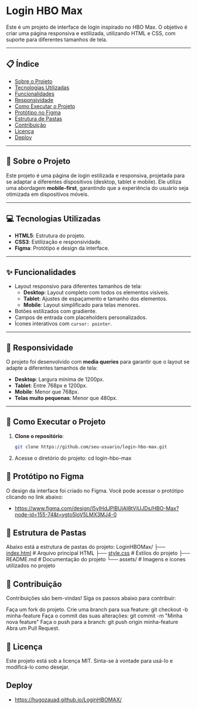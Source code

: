# Login HBO Max

Este é um projeto de interface de login inspirado no HBO Max. O objetivo é criar uma página responsiva e estilizada, utilizando HTML e CSS, com suporte para diferentes tamanhos de tela.

---

## 📋 Índice

- [Sobre o Projeto](#sobre-o-projeto)
- [Tecnologias Utilizadas](#tecnologias-utilizadas)
- [Funcionalidades](#funcionalidades)
- [Responsividade](#responsividade)
- [Como Executar o Projeto](#como-executar-o-projeto)
- [Protótipo no Figma](#protótipo-no-figma)
- [Estrutura de Pastas](#estrutura-de-pastas)
- [Contribuição](#contribuição)
- [Licença](#licença)
- [Deploy](#deploy)

---

## 📖 Sobre o Projeto

Este projeto é uma página de login estilizada e responsiva, projetada para se adaptar a diferentes dispositivos (desktop, tablet e mobile). Ele utiliza uma abordagem **mobile-first**, garantindo que a experiência do usuário seja otimizada em dispositivos móveis.

---

## 💻 Tecnologias Utilizadas

- **HTML5**: Estrutura do projeto.
- **CSS3**: Estilização e responsividade.
- **Figma**: Protótipo e design da interface.

---

## ✨ Funcionalidades

- Layout responsivo para diferentes tamanhos de tela:
  - **Desktop**: Layout completo com todos os elementos visíveis.
  - **Tablet**: Ajustes de espaçamento e tamanho dos elementos.
  - **Mobile**: Layout simplificado para telas menores.
- Botões estilizados com gradiente.
- Campos de entrada com placeholders personalizados.
- Ícones interativos com `cursor: pointer`.

---

## 📱 Responsividade

O projeto foi desenvolvido com **media queries** para garantir que o layout se adapte a diferentes tamanhos de tela:

- **Desktop**: Largura mínima de 1200px.
- **Tablet**: Entre 768px e 1200px.
- **Mobile**: Menor que 768px.
- **Telas muito pequenas**: Menor que 480px.

---

## 🚀 Como Executar o Projeto

1. **Clone o repositório**:

   ```bash
   git clone https://github.com/seu-usuario/login-hbo-max.git

   ```

2. Acesse o diretório do projeto:
   cd login-hbo-max

## 🎨 Protótipo no Figma

O design da interface foi criado no Figma. Você pode acessar o protótipo clicando no link abaixo:

- https://www.figma.com/design/l5vIHdJPlBUjAI8tViUJDs/HBO-Max?node-id=155-74&t=ygto5loV5LMX3MJ4-0

## 📂 Estrutura de Pastas

Abaixo está a estrutura de pastas do projeto:
LoginHBOMax/
├── [index.html](http://_vscodecontentref_/0) # Arquivo principal HTML
├── [style.css](http://_vscodecontentref_/1) # Estilos do projeto
├── README.md # Documentação do projeto
└── assets/ # Imagens e ícones utilizados no projeto

## 🤝 Contribuição

Contribuições são bem-vindas! Siga os passos abaixo para contribuir:

Faça um fork do projeto.
Crie uma branch para sua feature:
    git checkout -b minha-feature
Faça o commit das suas alterações:
    git commit -m "Minha nova feature"
Faça o push para a branch:
    git push origin minha-feature
Abra um Pull Request.

## 📜 Licença
Este projeto está sob a licença MIT. Sinta-se à vontade para usá-lo e modificá-lo como desejar.

## Deploy

- https://hugozauad.github.io/LoginHBOMAX/
